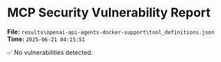 # MCP Security Vulnerability Report
**File:** `results\openai-api-agents-docker-support\tool_definitions.json`
**Time:** `2025-06-21 04:15:51`

✅ No vulnerabilities detected.